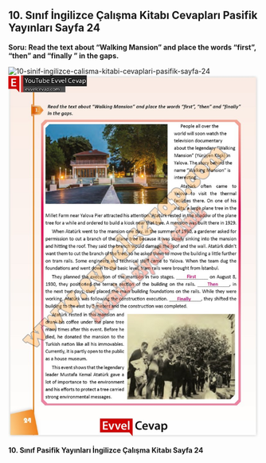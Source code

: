 ## 10. Sınıf İngilizce Çalışma Kitabı Cevapları Pasifik Yayınları Sayfa 24

**Soru: Read the text about “Walking Mansion” and place the words “first”, “then” and “finally ” in the gaps.**

![10-sinif-ingilizce-calisma-kitabi-cevaplari-pasifik-sayfa-24]()![10-sinif-ingilizce-calisma-kitabi-cevaplari-pasifik-sayfa-24](./image1.webp)

**10. Sınıf Pasifik Yayınları İngilizce Çalışma Kitabı Sayfa 24**
